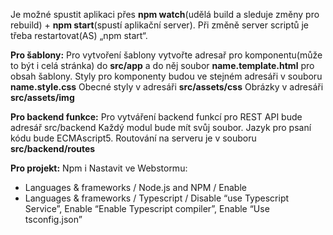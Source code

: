 Je možné spustit aplikaci přes <strong>npm watch</strong>(udělá build a sleduje změny pro rebuild) + <strong>npm start</strong>(spustí aplikační server).
Při změně server scriptů je třeba restartovat(AS) „npm start“.


<strong>Pro šablony:</strong>
Pro vytvoření šablony vytvořte adresař pro komponentu(může to být i celá stránka) do <strong>src/app</strong> a do něj soubor <strong>name.template.html</strong> pro obsah šablony.
Styly pro komponenty budou ve stejném adresáři v souboru <strong>name.style.css</strong>
Obecné styly v adresáři <strong>src/assets/css</strong>
Obrázky v adresáři <strong>src/assets/img</strong>

<strong>Pro backend funkce:</strong>
Pro vytváření backend funkcí pro REST API bude adresář src/backend
Každý modul bude mít svůj soubor.
Jazyk pro psaní kódu bude ECMAscript5.
Routování na serveru je v souboru <strong>src/backend/routes</strong>

<strong>Pro projekt:</strong>
Npm i
Nastavit ve Webstormu:
-	Languages & frameworks / Node.js and NPM / Enable
-	Languages & frameworks / Typescript / Disable “use Typescript Service”, Enable “Enable Typescript compiler”, Enable “Use tsconfig.json” 
